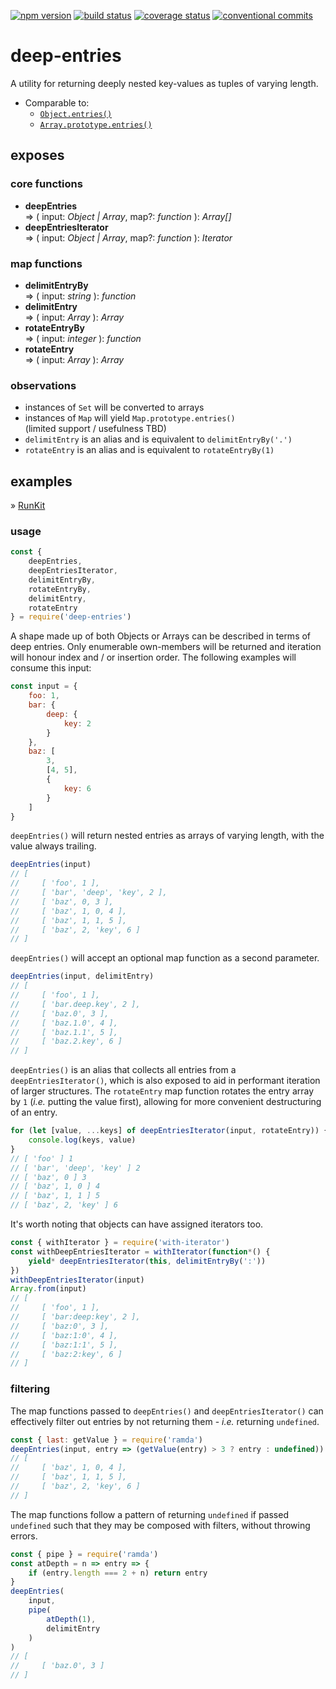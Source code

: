 [![npm version][img:npm-version]][repo:package]
[![build status][img:repo-status]][repo:status]
[![coverage status][img:coveralls]][ext:coveralls]
[![conventional commits][img:commits]][ext:commits]

# deep-entries

A utility for returning deeply nested key-values as tuples of varying length.

-   Comparable to:
    -   [`Object.entries()`][ext:object.entries]
    -   [`Array.prototype.entries()`][ext:array.entries]

## exposes

### core functions

-   **deepEntries**  
    => ( input: _Object | Array_, map?: _function_ ): _Array[]_
-   **deepEntriesIterator**  
    => ( input: _Object | Array_, map?: _function_ ): _Iterator_

### map functions

-   **delimitEntryBy**  
    => ( input: _string_ ): _function_
-   **delimitEntry**  
    => ( input: _Array_ ): _Array_
-   **rotateEntryBy**  
     => ( input: _integer_ ): _function_
-   **rotateEntry**  
    => ( input: _Array_ ): _Array_

### observations

-   instances of `Set` will be converted to arrays
-   instances of `Map` will yield `Map.prototype.entries()`  
    (limited support / usefulness TBD)
-   `delimitEntry` is an alias and is equivalent to `delimitEntryBy('.')`
-   `rotateEntry` is an alias and is equivalent to `rotateEntryBy(1)`

## examples

» [RunKit][repo:examples]

### usage

```js
const {
	deepEntries,
	deepEntriesIterator,
	delimitEntryBy,
	rotateEntryBy,
	delimitEntry,
	rotateEntry
} = require('deep-entries')
```

A shape made up of both Objects or Arrays can be described in terms of deep entries. Only enumerable
own-members will be returned and iteration will honour index and / or insertion order. The following
examples will consume this input:

```js
const input = {
	foo: 1,
	bar: {
		deep: {
			key: 2
		}
	},
	baz: [
		3,
		[4, 5],
		{
			key: 6
		}
	]
}
```

`deepEntries()` will return nested entries as arrays of varying length, with the value always trailing.

```js
deepEntries(input)
// [
//     [ 'foo', 1 ],
//     [ 'bar', 'deep', 'key', 2 ],
//     [ 'baz', 0, 3 ],
//     [ 'baz', 1, 0, 4 ],
//     [ 'baz', 1, 1, 5 ],
//     [ 'baz', 2, 'key', 6 ]
// ]
```

`deepEntries()` will accept an optional map function as a second parameter.

```js
deepEntries(input, delimitEntry)
// [
//     [ 'foo', 1 ],
//     [ 'bar.deep.key', 2 ],
//     [ 'baz.0', 3 ],
//     [ 'baz.1.0', 4 ],
//     [ 'baz.1.1', 5 ],
//     [ 'baz.2.key', 6 ]
// ]
```

`deepEntries()` is an alias that collects all entries from a `deepEntriesIterator()`, which is
also exposed to aid in performant iteration of larger structures. The `rotateEntry` map
function rotates the entry array by `1` (_i.e._ putting the value first), allowing for more convenient
destructuring of an entry.

```js
for (let [value, ...keys] of deepEntriesIterator(input, rotateEntry)) {
	console.log(keys, value)
}
// [ 'foo' ] 1
// [ 'bar', 'deep', 'key' ] 2
// [ 'baz', 0 ] 3
// [ 'baz', 1, 0 ] 4
// [ 'baz', 1, 1 ] 5
// [ 'baz', 2, 'key' ] 6
```

It's worth noting that objects can have assigned iterators too.

```js
const { withIterator } = require('with-iterator')
const withDeepEntriesIterator = withIterator(function*() {
	yield* deepEntriesIterator(this, delimitEntryBy(':'))
})
withDeepEntriesIterator(input)
Array.from(input)
// [
//     [ 'foo', 1 ],
//     [ 'bar:deep:key', 2 ],
//     [ 'baz:0', 3 ],
//     [ 'baz:1:0', 4 ],
//     [ 'baz:1:1', 5 ],
//     [ 'baz:2:key', 6 ]
// ]
```

### filtering

The map functions passed to `deepEntries()` and `deepEntriesIterator()` can effectively filter out
entries by not returning them - _i.e._ returning `undefined`.

```js
const { last: getValue } = require('ramda')
deepEntries(input, entry => (getValue(entry) > 3 ? entry : undefined))
// [
//     [ 'baz', 1, 0, 4 ],
//     [ 'baz', 1, 1, 5 ],
//     [ 'baz', 2, 'key', 6 ]
// ]
```

The map functions follow a pattern of returning `undefined` if passed `undefined` such that
they may be composed with filters, without throwing errors.

```js
const { pipe } = require('ramda')
const atDepth = n => entry => {
	if (entry.length === 2 + n) return entry
}
deepEntries(
	input,
	pipe(
		atDepth(1),
		delimitEntry
	)
)
// [
//     [ 'baz.0', 3 ]
// ]
```

[repo:status]: https://travis-ci.org/mylesj/deep-entries
[repo:package]: https://www.npmjs.com/package/deep-entries
[repo:examples]: https://runkit.com/mylesj/deep-entries/3.0.1
[ext:object.entries]: https://developer.mozilla.org/en-US/docs/Web/JavaScript/Reference/Global_Objects/Object/entries
[ext:array.entries]: https://developer.mozilla.org/en-US/docs/Web/JavaScript/Reference/Global_Objects/Array/entries
[ext:commits]: https://conventionalcommits.org
[ext:coveralls]: https://coveralls.io/github/mylesj/deep-entries?branch=master
[img:repo-status]: https://travis-ci.org/mylesj/deep-entries.svg?branch=master
[img:npm-version]: https://badgen.net/npm/v/deep-entries
[img:commits]: https://badgen.net/badge/conventional%20commits/1.0.0/yellow
[img:coveralls]: https://coveralls.io/repos/github/mylesj/deep-entries/badge.svg?branch=master
